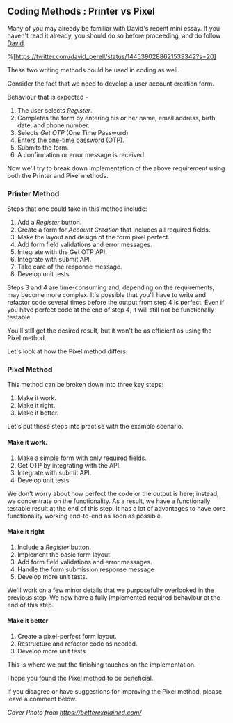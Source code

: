 ## Coding Methods : Printer vs Pixel

Many of you may already be familiar with David's recent mini essay.
If you haven't read it already, you should do so before proceeding, and do follow [David](https://twitter.com/david_perell). 

%[https://twitter.com/david_perell/status/1445390288621539342?s=20]

These two writing methods could be used in coding as well.

Consider the fact that we need to develop a user account creation form.

Behaviour that is expected -

1. The user selects *Register*.
1. Completes the form by entering his or her name, email address, birth date, and phone number.
1. Selects *Get OTP* (One Time Password)
1. Enters the one-time password (OTP).
1. Submits the form.
1. A confirmation or error message is received.

Now we'll try to break down implementation of the above requirement using both the Printer and Pixel methods.

### Printer Method

Steps that one could take in this method include:

1. Add a *Register* button.
1. Create a form for *Account Creation* that includes all required fields.
1. Make the layout and design of the form pixel perfect.
1. Add form field validations and error messages.
1. Integrate with the Get OTP API.
1. Integrate with submit API.
1. Take care of the response message.
1. Develop unit tests

Steps 3 and 4 are time-consuming and, depending on the requirements, may become more complex. It's possible that you'll have to write and refactor code several times before the output from step 4 is perfect. Even if you have perfect code at the end of step 4, it will still not be functionally testable.

You'll still get the desired result, but it won't be as efficient as using the Pixel method.

Let's look at how the Pixel method differs.

### Pixel Method

This method can be broken down into three key steps:

1. Make it work.
1. Make it right.
1. Make it better.

Let's put these steps into practise with the example scenario.

#### Make it work.

1. Make a simple form with only required fields.
1. Get OTP by integrating with the API.
1. Integrate with submit API.
1. Develop unit tests

We don't worry about how perfect the code or the output is here; instead, we concentrate on the functionality. As a result, we have a functionally testable result at the end of this step. It has a lot of advantages to have core functionality working end-to-end as soon as possible.

#### Make it right

1. Include a *Register* button.
1. Implement the basic form layout
1. Add form field validations and error messages.
1. Handle the form submission response message 
1. Develop more unit tests.

We'll work on a few minor details that we purposefully overlooked in the previous step. We now have a fully implemented required behaviour at the end of this step.

#### Make it better

1. Create a pixel-perfect form layout.
1. Restructure and refactor code as needed.
1. Develop more unit tests.

This is where we put the finishing touches on the implementation.

I hope you found the Pixel method to be beneficial.

If you disagree or have suggestions for improving the Pixel method, please leave a comment below.

*Cover Photo from https://betterexplained.com/*


 

